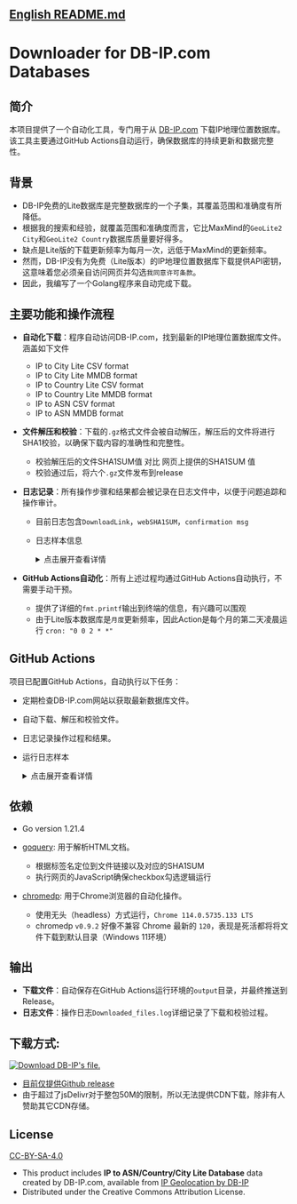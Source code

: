 

## [English README.md](https://github.com/MaurUppi/downloader/edit/main/README.md)

# Downloader for DB-IP.com Databases

## 简介
本项目提供了一个自动化工具，专门用于从 [DB-IP.com](https://db-ip.com) 下载IP地理位置数据库。该工具主要通过GitHub Actions自动运行，确保数据库的持续更新和数据完整性。

## 背景

- DB-IP免费的Lite数据库是完整数据库的一个子集，其覆盖范围和准确度有所降低。
- 根据我的搜索和经验，就覆盖范围和准确度而言，它比MaxMind的`GeoLite2 City`和`GeoLite2 Country`数据库质量要好得多。
- 缺点是Lite版的下载更新频率为每月一次，远低于MaxMind的更新频率。
- 然而，DB-IP没有为免费（Lite版本）的IP地理位置数据库下载提供API密钥，这意味着您必须亲自访问网页并勾选`我同意许可条款`。
- 因此，我编写了一个Golang程序来自动完成下载。

## 主要功能和操作流程
- **自动化下载**：程序自动访问DB-IP.com，找到最新的IP地理位置数据库文件。涵盖如下文件
  - IP to City Lite CSV format
  - IP to City Lite MMDB format
  - IP to Country Lite CSV format
  - IP to Country Lite MMDB format
  - IP to ASN CSV format
  - IP to ASN MMDB format 
- **文件解压和校验**：下载的`.gz`格式文件会被自动解压，解压后的文件将进行SHA1校验，以确保下载内容的准确性和完整性。
  - 校验解压后的文件SHA1SUM值 对比 网页上提供的SHA1SUM 值
  - 校验通过后，将六个`.gz`文件发布到release
- **日志记录**：所有操作步骤和结果都会被记录在日志文件中，以便于问题追踪和操作审计。
  - 目前日志包含`DownloadLink`，`webSHA1SUM`，`confirmation msg`
  - 日志样本信息
    <details>
      <summary>点击展开查看详情</summary>
      
        DownloadLink: https://download.db-ip.com/free/dbip-asn-lite-2023-12.csv.gz
        webSHA1SUM: 3ef88d64af8d52def008c57a91df32ba5e4fe38a
        DownloadLink: https://download.db-ip.com/free/dbip-asn-lite-2023-12.mmdb.gz
        webSHA1SUM: cb874eb996813d3ac911755e8ff5e6d138e56541
        dbip-asn-lite-2023-12.csv.gz had been decompressed and SHA1SUM matched with webpage's SHA1SUM value
        dbip-asn-lite-2023-12.mmdb.gz had been decompressed and SHA1SUM matched with webpage's SHA1SUM value    
    </details>


- **GitHub Actions自动化**：所有上述过程均通过GitHub Actions自动执行，不需要手动干预。
  - 提供了详细的`fmt.printf`输出到终端的信息，有兴趣可以围观
  - 由于Lite版本数据库是`月度`更新频率，因此Action是每个月的第二天凌晨运行 `cron: "0 0 2 * *"`

## GitHub Actions
项目已配置GitHub Actions，自动执行以下任务：
- 定期检查DB-IP.com网站以获取最新数据库文件。
- 自动下载、解压和校验文件。
- 日志记录操作过程和结果。
- 运行日志样本
      <details>
      <summary>点击展开查看详情</summary>
      
      Chrome path is : /opt/hostedtoolcache/chromium/114.0.5735.133/x64/chrome
      Working dir is : /home/runner/work/downloader/downloader
      ouput dir create : /home/runner/work/downloader/downloader/output
      chromedp allocator context created
      URL: https://db-ip.com/db/download/ip-to-asn-lite
      File Type: .csv.gz
      Download Link: https://download.db-ip.com/free/dbip-asn-lite-2023-12.csv.gz
      SHA1SUM: 3ef88d64af8d52def008c57a91df32ba5e4fe38a
      URL: https://db-ip.com/db/download/ip-to-asn-lite
      File Type: .mmdb.gz
      Download Link: https://download.db-ip.com/free/dbip-asn-lite-2023-12.mmdb.gz
      SHA1SUM: cb874eb996813d3ac911755e8ff5e6d138e56541
      License agreement visible
      Checked checkbox
      Download link visible
      Clicked mmdb file download link
      下载进度：0.00%
      下载进度：0.00%
      下载进度：100.00%
      下载进度：100.00%
      下载进度：100.00%
      CSV Download link visible
      Clicked CSV file download link
      下载进度：0.00%
      下载进度：0.00%
      下载进度：100.00%
      下载进度：100.00%
      下载进度：100.00%
      Processing file: /home/runner/work/downloader/downloader/output/dbip-asn-lite-2023-12.csv.gz
      Decompressing file: /home/runner/work/downloader/downloader/output/dbip-asn-lite-2023-12.csv.gz to /home/runner/work/downloader/downloader/output/dbip-asn-lite-2023-12.csv
      dbip-asn-lite-2023-12.csv.gz had been decompressed and SHA1SUM matched with webpage's SHA1SUM value
      Processing file: /home/runner/work/downloader/downloader/output/dbip-asn-lite-2023-12.mmdb.gz
      Decompressing file: /home/runner/work/downloader/downloader/output/dbip-asn-lite-2023-12.mmdb.gz to /home/runner/work/downloader/downloader/output/dbip-asn-lite-2023-12.mmdb
      dbip-asn-lite-2023-12.mmdb.gz had been decompressed and SHA1SUM matched with webpage's SHA1SUM value
      URL: https://db-ip.com/db/download/ip-to-country-lite
      File Type: .mmdb.gz
      Download Link: https://download.db-ip.com/free/dbip-country-lite-2023-12.mmdb.gz
      SHA1SUM: a14ed000e7eea06b409dc34a2a6572babf3ef921
      URL: https://db-ip.com/db/download/ip-to-country-lite
      File Type: .csv.gz
      Download Link: https://download.db-ip.com/free/dbip-country-lite-2023-12.csv.gz
      SHA1SUM: fc5b4422ac7a8a52b336509d4f344c5052fe1825
      License agreement visible
      Checked checkbox
      Download link visible
      Clicked mmdb file download link
      下载进度：0.00%
      下载进度：0.00%
      下载进度：100.00%
      下载进度：100.00%
      下载进度：100.00%
      CSV Download link visible
      Clicked CSV file download link
      下载进度：0.00%
      下载进度：0.00%
      下载进度：100.00%
      下载进度：100.00%
      下载进度：100.00%
      Processing file: /home/runner/work/downloader/downloader/output/dbip-country-lite-2023-12.csv.gz
      Decompressing file: /home/runner/work/downloader/downloader/output/dbip-country-lite-2023-12.csv.gz to /home/runner/work/downloader/downloader/output/dbip-country-lite-2023-12.csv
      dbip-country-lite-2023-12.csv.gz had been decompressed and SHA1SUM matched with webpage's SHA1SUM value
      Processing file: /home/runner/work/downloader/downloader/output/dbip-country-lite-2023-12.mmdb.gz
      Decompressing file: /home/runner/work/downloader/downloader/output/dbip-country-lite-2023-12.mmdb.gz to /home/runner/work/downloader/downloader/output/dbip-country-lite-2023-12.mmdb
      dbip-country-lite-2023-12.mmdb.gz had been decompressed and SHA1SUM matched with webpage's SHA1SUM value
      URL: https://db-ip.com/db/download/ip-to-city-lite
      File Type: .csv.gz
      Download Link: https://download.db-ip.com/free/dbip-city-lite-2023-12.csv.gz
      SHA1SUM: e93d44a611ee181c04cdec360432d6c196a3bc0b
      URL: https://db-ip.com/db/download/ip-to-city-lite
      File Type: .mmdb.gz
      Download Link: https://download.db-ip.com/free/dbip-city-lite-2023-12.mmdb.gz
      SHA1SUM: e1a6ab58d7858b5e8cec9c6722c5f52d0db99092
      License agreement visible
      Checked checkbox
      Download link visible
      Clicked mmdb file download link
      下载进度：0.00%
      下载进度：0.00%
      下载进度：100.00%
      下载进度：100.00%
      下载进度：100.00%
      CSV Download link visible
      Clicked CSV file download link
      下载进度：0.00%
      下载进度：0.00%
      下载进度：60.76%
      下载进度：100.00%
      下载进度：100.00%
      下载进度：100.00%
      Processing file: /home/runner/work/downloader/downloader/output/dbip-city-lite-2023-12.csv.gz
      Decompressing file: /home/runner/work/downloader/downloader/output/dbip-city-lite-2023-12.csv.gz to /home/runner/work/downloader/downloader/output/dbip-city-lite-2023-12.csv
      dbip-city-lite-2023-12.csv.gz had been decompressed and SHA1SUM matched with webpage's SHA1SUM value
      Processing file: /home/runner/work/downloader/downloader/output/dbip-city-lite-2023-12.mmdb.gz
      Decompressing file: /home/runner/work/downloader/downloader/output/dbip-city-lite-2023-12.mmdb.gz to /home/runner/work/downloader/downloader/output/dbip-city-lite-2023-12.mmdb
      dbip-city-lite-2023-12.mmdb.gz had been decompressed and SHA1SUM matched with webpage's SHA1SUM value    
    </details>

## 依赖
- Go version 1.21.4
- [goquery](https://github.com/PuerkitoBio/goquery): 用于解析HTML文档。
  - 根据标签名定位到文件链接以及对应的SHA1SUM
  - 执行网页的JavaScript确保checkbox勾选逻辑运行
    
- [chromedp](https://github.com/chromedp/chromedp): 用于Chrome浏览器的自动化操作。
  - 使用无头（headless）方式运行，`Chrome 114.0.5735.133 LTS`
  - chromedp `v0.9.2` 好像不兼容 Chrome 最新的 `120`，表现是死活都将将文件下载到默认目录（Windows 11环境）

## 输出
- **下载文件**：自动保存在GitHub Actions运行环境的`output`目录，并最终推送到Release。
- **日志文件**：操作日志`Downloaded_files.log`详细记录了下载和校验过程。

## 下载方式:
[![Download DB-IP's file.](https://github.com/MaurUppi/downloader/actions/workflows/downlaoder.yml/badge.svg?branch=main)](https://github.com/MaurUppi/downloader/actions/workflows/downlaoder.yml)
- [目前仅提供Github release](https://github.com/MaurUppi/downloader/releases)
- 由于超过了jsDelivr对于整包50M的限制，所以无法提供CDN下载，除非有人赞助其它CDN存储。


## License
[CC-BY-SA-4.0](https://creativecommons.org/licenses/by-sa/4.0/)
- This product includes **IP to ASN/Country/City Lite Database** data created by DB-IP.com, available from [IP Geolocation by DB-IP](https://db-ip.com)
- Distributed under the Creative Commons Attribution License.
